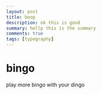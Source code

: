 ```yaml
---
layout: post
title: boop 
description: ok this is good
summary: hellp this is the summary
comments: true
tags: [typography]
---
```


# bingo

play more bingo with your dingo